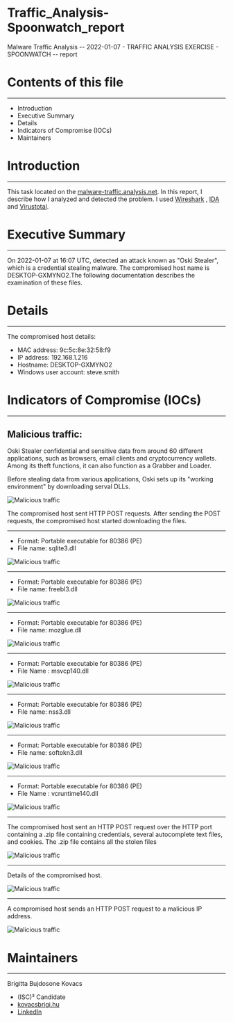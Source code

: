 # Traffic_Analysis-Spoonwatch_report
Malware Traffic Analysis -- 2022-01-07 - TRAFFIC ANALYSIS EXERCISE - SPOONWATCH -- report

# Contents of this file
***
- Introduction
- Executive Summary
- Details
- Indicators of Compromise (IOCs)
- Maintainers

# Introduction
***
This task located on the [malware-traffic.analysis.net](https://www.malware-traffic-analysis.net/2022/01/07/index.html). 
 In this report, I describe how I analyzed and detected the problem. I used [Wireshark](https://www.wireshark.org/) , [IDA](https://hex-rays.com/ida-pro/) and [Virustotal](https://www.virustotal.com/gui/home/upload). 

# Executive Summary
***

On 2022-01-07 at 16:07 UTC, detected an attack known as "Oski Stealer", which is a credential stealing malware. The compromised host name is DESKTOP-GXMYNO2.The following documentation describes the examination of these files.


# Details
***
The compromised host details:

- MAC address: 9c:5c:8e:32:58:f9
- IP address: 192.168.1.216
- Hostname: DESKTOP-GXMYNO2 
- Windows user account: steve.smith 

# Indicators of Compromise (IOCs)
***
## Malicious traffic:

Oski Stealer confidential and sensitive data from around 60 different applications, such as browsers, email clients and cryptocurrency wallets. Among its theft functions, it can also function as a Grabber and Loader.

Before stealing data from various applications, Oski sets up its "working environment" by downloading serval DLLs.


![Malicious traffic](https://github.com/igi711/Traffic_Analysis-Spoonwatch_report/blob/main/3.png)

The compromised host sent HTTP POST requests. After sending the POST requests, the compromised host started downloading the files.

***
 
 - Format: Portable executable for 80386 (PE)
- File name: sqlite3.dll
 
![Malicious traffic](https://github.com/igi711/Traffic_Analysis-Spoonwatch_report/blob/main/18.png)

***

- Format: Portable executable for 80386 (PE)
- File name: freebl3.dll

![Malicious traffic](https://github.com/igi711/Traffic_Analysis-Spoonwatch_report/blob/main/17.png)

***

- Format: Portable executable for 80386 (PE)
- File name: mozglue.dll

![Malicious traffic](https://github.com/igi711/Traffic_Analysis-Spoonwatch_report/blob/main/16.png)

***

- Format: Portable executable for 80386 (PE)
- File Name : msvcp140.dll

![Malicious traffic](https://github.com/igi711/Traffic_Analysis-Spoonwatch_report/blob/main/15.png)

***

- Format: Portable executable for 80386 (PE)
- File name: nss3.dll

![Malicious traffic](https://github.com/igi711/Traffic_Analysis-Spoonwatch_report/blob/main/14.png)
 
 ***
 
 - Format: Portable executable for 80386 (PE)
 - File name: softokn3.dll
 
 ![Malicious traffic](https://github.com/igi711/Traffic_Analysis-Spoonwatch_report/blob/main/13.png)
  
  ***
  
 - Format: Portable executable for 80386 (PE)
 - File Name : vcruntime140.dll
   
 ![Malicious traffic](https://github.com/igi711/Traffic_Analysis-Spoonwatch_report/blob/main/12.png)

    
 ***
 
 
 The compromised host sent an HTTP POST request over the HTTP port containing a .zip file containing credentials, several autocomplete text files, and cookies. 
 The .zip file contains all the stolen files
 
 ![Malicious traffic](https://github.com/igi711/Traffic_Analysis-Spoonwatch_report/blob/main/00.png)
 

***

Details of the compromised host.
  
 ![Malicious traffic](https://github.com/igi711/Traffic_Analysis-Spoonwatch_report/blob/main/01.png)
   
 ***
   
 A compromised host sends an HTTP POST request to a malicious IP address.
   
 ![Malicious traffic](https://github.com/igi711/Traffic_Analysis-Spoonwatch_report/blob/main/02.png)



    
# Maintainers
***
Brigitta Bujdosone Kovacs 
- (ISC)² Candidate
- [kovacsbrigi.hu](https://kovacsbrigi.hu/) 
- [LinkedIn](https://www.linkedin.com/in/bujdos%C3%B3n%C3%A9-brigi-3698a5242/)
